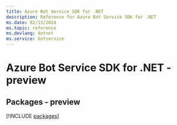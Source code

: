 ```yaml
---
title: Azure Bot Service SDK for .NET
description: Reference for Azure Bot Service SDK for .NET
ms.date: 02/13/2024
ms.topic: reference
ms.devlang: dotnet
ms.service: botservice
---
```

# Azure Bot Service SDK for .NET - preview
## Packages - preview
[!INCLUDE [packages](bot-service-index.md)]